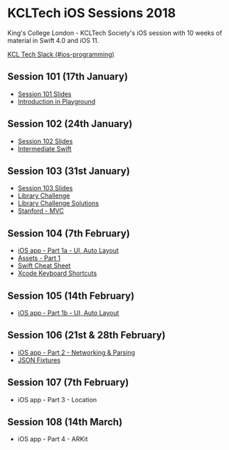 # KCLTech iOS Sessions 2018
King's College London - KCLTech Society's iOS session with 10 weeks of material in Swift 4.0 and iOS 11. 

[KCL Tech Slack (#ios-programming)](https://kcltechhq.slack.com)

## Session 101 (17th January)

- [Session 101 Slides](session101/session101_2018.pdf)
- [Introduction in Playground](session101/session101.playground)

## Session 102 (24th January)

- [Session 102 Slides](session102/session102_2018.pdf)
- [Intermediate Swift](session102/session102.playground)

## Session 103 (31st January)

- [Session 103 Slides](session103/session103_2018.pdf)
- [Library Challenge](session103/Library.playground)
- [Library Challenge Solutions](session103/LibrarySolutions.playground)
- [Stanford - MVC](https://www.youtube.com/watch?v=4iGdu4IWMFc)

## Session 104 (7th February)

- [iOS app - Part 1a - UI, Auto Layout](session104/XMap)
- [Assets - Part 1](session104/assets)
- [Swift Cheat Sheet](session104/SwiftCheatSheet.pdf)
- [Xcode Keyboard Shortcuts](session104/XcodeKeyboardShortcuts.pdf)

## Session 105 (14th February)

- [iOS app - Part 1b - UI, Auto Layout](session105/XMap)

## Session 106 (21st & 28th February)

- [iOS app - Part 2 - Networking & Parsing](session106/XMap)
- [JSON Fixtures](session106/fixtures)

## Session 107 (7th February)

- iOS app - Part 3 - Location

## Session 108 (14th March)

- iOS app - Part 4 - ARKit
